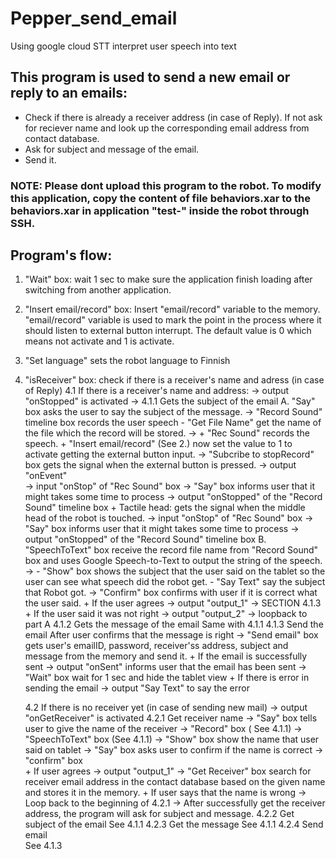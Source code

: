 # Pepper_send_email
Using google cloud STT interpret user speech into text 

## This program is used to send a new email or reply to an emails:
* Check if there is already a receiver address (in case of Reply). If not ask for reciever name and look up the corresponding email address from contact database.
* Ask for subject and message of the email.
* Send it.
	
### NOTE: Please dont upload this program to the robot. To modify this application, copy the content of file behaviors.xar to the behaviors.xar in application "test-" inside the robot through SSH.

## Program's flow:
1. "Wait" box: wait 1 sec to make sure the application finish loading after switching from another application.
2. "Insert email/record" box: Insert "email/record" variable to the memory. "email/record" variable is used to mark the point in the process where it should listen to external button interrupt. The default value is  0 which means not activate and 1 is activate.
3. "Set language" sets the robot language to Finnish
4. "isReceiver" box: check if there is a receiver's name and adress (in case of Reply)
	4.1 If there is a receiver's name and address: 
		-> output "onStopped" is activated -> 
		4.1.1 Gets the subject of the email
			A. "Say" box asks the user to say the subject of the message.
			-> "Record Sound" timeline box records the user speech
					- "Get File Name" get the name of the file which the record will be stored. ->
						+ "Rec Sound" records the speech.
						+ "Insert email/record" (See 2.) now set the value to 1 to activate getting the external button input.
							-> "Subcribe to stopRecord" box gets the signal when the external button is pressed.
							-> output "onEvent" 	
							-> input "onStop" of "Rec Sound" box -> "Say" box informs user that it might takes some time to process
							-> output "onStopped" of the "Record Sound" timeline box
						+ Tactile head: gets the signal when the middle head of the robot is touched.
							-> input "onStop" of "Rec Sound" box -> "Say" box informs user that it might takes some time to process
							-> output "onStopped" of the "Record Sound" timeline box
			B. "SpeechToText" box receive the record file name from "Record Sound" box and uses Google Speech-to-Text to output the string of the speech.
			-> - "Show" box shows the subject that the user said on the tablet so the user can see what speech did the robot get.
			   - "Say Text" say the subject that Robot got. 
					-> "Confirm" box confirms with user if it is correct what the user said.
						+ If the user agrees -> output "output_1" -> SECTION 4.1.3
						+ If the user said it was not right -> output "output_2" -> loopback to part A
		4.1.2 Gets the message of the email
			Same with 4.1.1
		4.1.3 Send the email
			After user confirms that the message is right 
			-> "Send email" box gets user's emailID, password, receiver'ss address, subject and message from the memory and send it.
				+ If the email is successfully sent -> output "onSent" informs user that the email has been sent
					-> "Wait" box wait for 1 sec and hide the tablet view
				+ If there is error in sending the email -> output "Say Text" to say the error
		
	4.2 If there is no receiver yet (in case of sending new mail)
		-> output "onGetReceiver" is activated
		4.2.1 Get receiver name	
			-> "Say" box tells user to give the name of the receiver
			-> "Record" box ( See 4.1.1)
			-> "SpeechToText" box (See 4.1.1)
			-> "Show" box show the name that user said on tablet
			-> "Say" box asks user to confirm if the name is correct
			-> "confirm" box	
				+ If user agrees -> output "output_1" 
					-> "Get Receiver" box search for receiver email address in the contact database based on the given name and stores it in the memory.
				+ If user says that the name is wrong -> Loop back to the beginning of 4.2.1
			-> After successfully get the receiver address, the program will ask for subject and message.
		4.2.2 Get subject of the email 
			See 4.1.1
		4.2.3 Get the message
			See 4.1.1
		4.2.4 Send email	
			See 4.1.3
				
